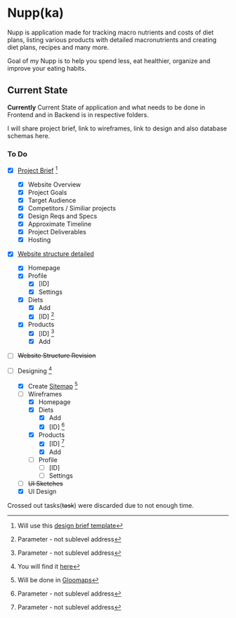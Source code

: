 # Nupp(ka)

Nupp is application made for tracking macro nutrients and costs of diet plans, listing various products with detailed macronutrients and creating diet plans, recipes and many more.

Goal of my Nupp is to help you spend less, eat healthier, organize and improve your eating habits.

## Current State

**Currently**
Current State of application and what needs to be done in Frontend and in Backend is in respective folders.

I will share project brief, link to wireframes, link to design and also database schemas here.

### To Do

- [x] [Project Brief](./Project%20Brief.md) [^1]

  - [x] Website Overview
  - [x] Project Goals
  - [x] Target Audience
  - [x] Competitors / Similiar projects
  - [x] Design Reqs and Specs
  - [x] Approximate Timeline
  - [x] Project Deliverables
  - [x] Hosting

- [x] [Website structure detailed](./Website%20Structure.md)

  - [x] Homepage
  - [x] Profile
    - [x] [ID]
    - [x] Settings
  - [x] Diets
    - [x] Add
    - [x] [ID] [^*]
  - [x] Products
    - [x] [ID] [^*]
    - [x] Add

- [ ] ~~Website Structure Revision~~

- [ ] Designing [^2]
  - [x] Create [Sitemap](./sitemap.png) [^3]
  - [ ] Wireframes
    - [x] Homepage
    - [x] Diets
      - [x] Add
      - [x] [ID] [^*]
    - [x] Products
      - [x] [ID] [^*]
      - [x] Add
    - [ ] Profile
      - [ ] [ID]
      - [ ] Settings

  - [ ] ~~UI Sketches~~
  - [x] UI Design

Crossed out tasks(~~task~~) were discarded due to not enough time.

[^1]: Will use this [design brief template](https://elementor.com/blog/wp-content/uploads/sites/9/2020/09/Website-Design-Brief-Template.pdf)
[^2]: You will find it [here](https://www.figma.com/file/iTka7dTUJdWCeK5Ma5bU0u/Nupp-Wireframes)
[^3]: Will be done in [Gloomaps](https://www.gloomaps.com/)
[^*]: Parameter - not sublevel address

